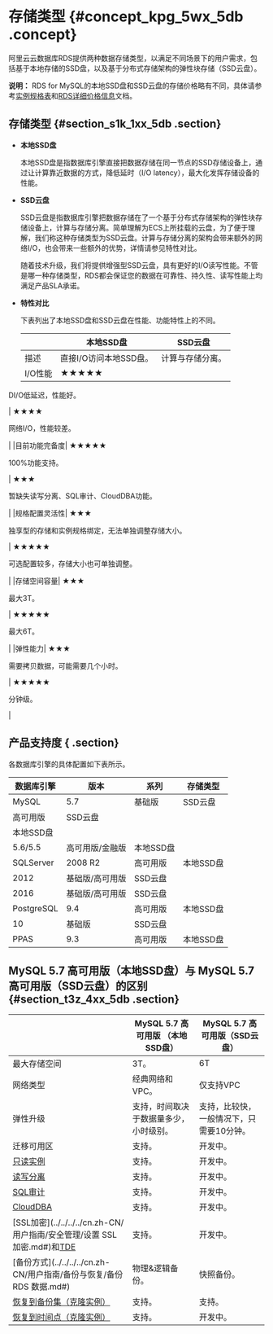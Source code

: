 # 存储类型 {#concept_kpg_5wx_5db .concept}

阿里云云数据库RDS提供两种数据存储类型，以满足不同场景下的用户需求，包括基于本地存储的SSD盘，以及基于分布式存储架构的弹性块存储（SSD云盘）。

**说明：** RDS for MySQL的本地SSD盘和SSD云盘的存储价格略有不同，具体请参考[实例规格表](cn.zh-CN/产品简介/实例规格/实例规格表.md#)和[RDS详细价格信息](https://www.aliyun.com/price/product?spm=0.0.0.0.4J735S_0.0.0.0.cN5aDT_0.0.0.0.lmaUEh_0.0.0.0.vcePKd_0.0.0.0.qYrsZv_0.0.0.0.quECZJ_0.0.0.0.nL4rfv#/rds/detail)文档。

## 存储类型 {#section_s1k_1xx_5db .section}

-   **本地SSD盘**

    本地SSD盘是指数据库引擎直接把数据存储在同一节点的SSD存储设备上，通过让计算靠近数据的方式，降低延时（I/O latency），最大化发挥存储设备的性能。

-   **SSD云盘**

    SSD云盘是指数据库引擎把数据存储在了一个基于分布式存储架构的弹性块存储设备上，计算与存储分离。简单理解为ECS上所挂载的云盘，为了便于理解，我们称这种存储类型为SSD云盘。计算与存储分离的架构会带来额外的网络I/O，也会带来一些额外的优势，详情请参见特性对比。

    随着技术升级，我们将提供增强型SSD云盘，具有更好的I/O读写性能。不管是哪一种存储类型，RDS都会保证您的数据在可靠性、持久性、读写性能上均满足产品SLA承诺。

-   **特性对比**

    下表列出了本地SSD盘和SSD云盘在性能、功能特性上的不同。

    | |本地SSD盘|SSD云盘|
    |--|------|-----|
    |描述|直接I/O访问本地SSD盘。|计算与存储分离。|
    |I/O性能| ★★★★★

 DI/O低延迟，性能好。

 | ★★★★

 网络I/O，性能较差。

 |
    |目前功能完备度| ★★★★★

 100%功能支持。

 | ★★★

 暂缺失读写分离、SQL审计、CloudDBA功能。

 |
    |规格配置灵活性| ★★★

 独享型的存储和实例规格绑定，无法单独调整存储大小。

 | ★★★★★

 可选配置较多，存储大小也可单独调整。

 |
    |存储空间容量| ★★★

 最大3T。

 | ★★★★★

 最大6T。

 |
    |弹性能力| ★★★

 需要拷贝数据，可能需要几个小时。

 | ★★★★★

 分钟级。

 |


## 产品支持度 { .section}

各数据库引擎的具体配置如下表所示。

|数据库引擎|版本|系列|存储类型|
|-----|--|--|----|
|MySQL|5.7|基础版|SSD云盘|
|高可用版|SSD云盘|
|本地SSD盘|
|5.6/5.5|高可用版/金融版|本地SSD盘|
|SQLServer|2008 R2|高可用版|本地SSD盘|
|2012|基础版/高可用版|SSD云盘|
|2016|基础版/高可用版|SSD云盘|
|PostgreSQL|9.4|高可用版|本地SSD盘|
|10|基础版|SSD云盘|
|PPAS|9.3|高可用版|本地SSD盘|

## MySQL 5.7 高可用版（本地SSD盘）与 MySQL 5.7 高可用版（SSD云盘）的区别 {#section_t3z_4xx_5db .section}

| |MySQL 5.7 高可用版 （本地SSD盘）|MySQL 5.7 高可用版（SSD云盘）|
|--|-----------------------|---------------------|
|最大存储空间|3T。|6T|
|网络类型|经典网络和VPC。|仅支持VPC|
|弹性升级|支持，时间取决于数据量多少，小时级别。|支持，比较快，一般情况下，只需要10分钟。|
|迁移可用区|支持。|开发中。|
|[只读实例](../../../../cn.zh-CN/快速入门MySQL版/扩展实例/只读实例/只读实例简介.md#)|支持。|开发中。|
|[读写分离](../../../../cn.zh-CN/用户指南/读写分离/读写分离简介.md#)|支持。|开发中。|
|[SQL审计](../../../../cn.zh-CN/用户指南/安全管理/SQL审计.md#)|支持。|开发中。|
|[CloudDBA](../../../../cn.zh-CN/用户指南/CloudDBA数据库性能优化/CloudDBA简介.md#)|支持。|开发中。|
|[SSL加密](../../../../cn.zh-CN/用户指南/安全管理/设置 SSL 加密.md#)和[TDE](../../../../cn.zh-CN/用户指南/安全管理/设置透明数据加密.md#)|支持。|开发中。|
|[备份方式](../../../../cn.zh-CN/用户指南/备份与恢复/备份 RDS 数据.md#)|物理&逻辑备份。|快照备份。|
|[恢复到备份集（克隆实例）](../../../../cn.zh-CN/用户指南/备份与恢复/创建克隆实例.md#)|支持。|支持。|
|[恢复到时间点（克隆实例）](../../../../cn.zh-CN/用户指南/备份与恢复/创建克隆实例.md#)|支持。|开发中。|

